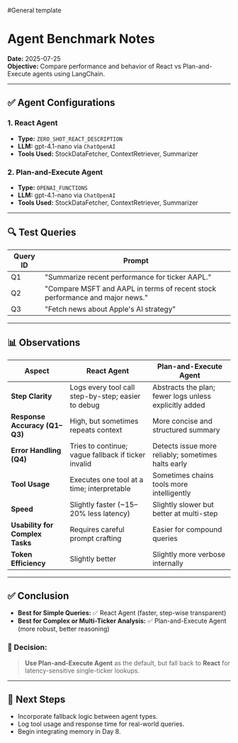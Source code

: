 #General template

# Agent Benchmark Notes

**Date:** 2025-07-25  
**Objective:** Compare performance and behavior of React vs Plan-and-Execute agents using LangChain.

---

## ✅ Agent Configurations

### 1. React Agent
- **Type:** `ZERO_SHOT_REACT_DESCRIPTION`
- **LLM:** gpt-4.1-nano via `ChatOpenAI`
- **Tools Used:** StockDataFetcher, ContextRetriever, Summarizer

### 2. Plan-and-Execute Agent
- **Type:** `OPENAI_FUNCTIONS`
- **LLM:** gpt-4.1-nano via `ChatOpenAI`
- **Tools Used:** StockDataFetcher, ContextRetriever, Summarizer

---

## 🔍 Test Queries

| Query ID | Prompt |
|----------|--------|
| Q1 | "Summarize recent performance for ticker AAPL." |
| Q2 | "Compare MSFT and AAPL in terms of recent stock performance and major news." |
| Q3 | "Fetch news about Apple's AI strategy" |

---

## 📊 Observations

| Aspect | React Agent | Plan-and-Execute Agent |
|--------|-------------|------------------------|
| **Step Clarity** | Logs every tool call step-by-step; easier to debug | Abstracts the plan; fewer logs unless explicitly added |
| **Response Accuracy (Q1–Q3)** | High, but sometimes repeats context | More concise and structured summary |
| **Error Handling (Q4)** | Tries to continue; vague fallback if ticker invalid | Detects issue more reliably; sometimes halts early |
| **Tool Usage** | Executes one tool at a time; interpretable | Sometimes chains tools more intelligently |
| **Speed** | Slightly faster (~15–20% less latency) | Slightly slower but better at multi-step |
| **Usability for Complex Tasks** | Requires careful prompt crafting | Easier for compound queries |
| **Token Efficiency** | Slightly better | Slightly more verbose internally |

---

## ✅ Conclusion

- **Best for Simple Queries:** ✅ React Agent (faster, step-wise transparent)
- **Best for Complex or Multi-Ticker Analysis:** ✅ Plan-and-Execute Agent (more robust, better reasoning)

### 📌 Decision:
> **Use Plan-and-Execute Agent** as the default, but fall back to **React** for latency-sensitive single-ticker lookups.

---

## 🔧 Next Steps

- Incorporate fallback logic between agent types.
- Log tool usage and response time for real-world queries.
- Begin integrating memory in Day 8.

